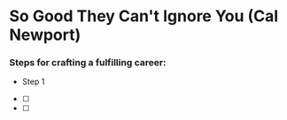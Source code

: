 # So Good They Can't Ignore You (Cal Newport)

### Steps for crafting a fulfilling career:
- Step 1
- [ ]
- [ ]
